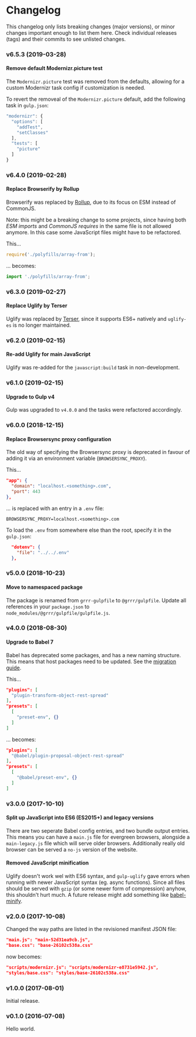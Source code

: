 # Changelog
This changelog only lists breaking changes (major versions), or minor changes important enough to list them here. Check individual releases (tags) and their commits to see unlisted changes.


### v6.5.3 (2019-03-28)

#### Remove default Modernizr.picture test

The `Modernizr.picture` test was removed from the defaults, allowing for a custom Modernizr task config if customization is needed.

To revert the removeal of the `Modernizr.picture` default, add the following task in `gulp.json`:

```js
"modernizr": {
  "options": [
    "addTest",
    "setClasses"
  ],
  "tests": [
    "picture"
  ]
}
```


### v6.4.0 (2019-02-28)

#### Replace Browserify by Rollup
Browserify was replaced by [Rollup](https://github.com/rollup/rollup), due to its focus on ESM instead of CommonJS.

Note: this might be a breaking change to some projects, since having both _ESM imports_ and _CommonJS requires_ in the same file is not allowed anymore. In this case some JavaScript files might have to be refactored.

This...

```js
require('./polyfills/array-from');
```

... becomes:

```js
import './polyfills/array-from';
```


### v6.3.0 (2019-02-27)

#### Replace Uglify by Terser
Uglify was replaced by [Terser](https://github.com/terser-js/terser), since it supports ES6+ natively and `uglify-es` is no longer maintained.


### v6.2.0 (2019-02-15)

#### Re-add Uglify for main JavaScript
Uglify was re-added for the `javascript:build` task in non-development.


### v6.1.0 (2019-02-15)

#### Upgrade to Gulp v4
Gulp was upgraded to `v4.0.0` and the tasks were refactored accordingly.


### v6.0.0 (2018-12-15)

#### Replace Browsersync proxy configuration
The old way of specifying the Browsersync proxy is deprecated in favour of adding it via an environment variable (`BROWSERSYNC_PROXY`).

This...

```json
"app": {
  "domain": "localhost.<something>.com",
  "port": 443
},
```

... is replaced with an entry in a `.env` file:

```
BROWSERSYNC_PROXY=localhost.<something>.com
```

To load the `.env` from somewhere else than the root, specify it in the `gulp.json`:

```json
  "dotenv": {
    "file": "../../.env"
  },
```


### v5.0.0 (2018-10-23)

#### Move to namespaced package
The package is renamed from `grrr-gulpfile` to `@grrr/gulpfile`. Update all references in your `package.json` to `node_modules/@grrr/gulpfile/gulpfile.js`.


### v4.0.0 (2018-08-30)

#### Upgrade to Babel 7
Babel has deprecated some packages, and has a new naming structure. This means that host packages need to be updated. See the [migration guide](https://babeljs.io/docs/en/v7-migration).

This...

```json
"plugins": [
  "plugin-transform-object-rest-spread"
],
"presets": [
  [
    "preset-env", {}
  ]
]
```

... becomes:

```json
"plugins": [
  "@babel/plugin-proposal-object-rest-spread"
],
"presets": [
  [
    "@babel/preset-env", {}
  ]
]
```


### v3.0.0 (2017-10-10)

#### Split up JavaScript into ES6 (ES2015+) and legacy versions
There are two seperate Babel config entries, and two bundle output entries. This means you can have a `main.js` file for evergreen browsers, alongside a `main-legacy.js` file which will serve older browsers. Additionally really old browser can be served a `no-js` version of the website.

#### Removed JavaScript minification
Uglify doesn't work wel with ES6 syntax, and `gulp-uglify` gave errors when running with newer JavaScript syntax (eg. async functions). Since all files should be served with `gzip` (or some newer form of compression) anyhow, this shouldn't hurt much.
A future release might add something like [babel-minify](https://github.com/babel/minify).


### v2.0.0 (2017-10-08)

Changed the way paths are listed in the revisioned manifest JSON file:

```json
"main.js": "main-52d31ea9cb.js",
"base.css": "base-26102c538a.css"
```

now becomes:

```json
"scripts/modernizr.js": "scripts/modernizr-e8731e5942.js",
"styles/base.css": "styles/base-26102c538a.css"
```


### v1.0.0 (2017-08-01)

Initial release.


### v0.1.0 (2016-07-08)

Hello world.
